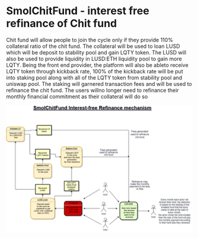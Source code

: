 # SmolChitFund - interest free refinance of Chit fund

Chit fund will allow people to join the cycle only if they provide 110% collateral ratio of the chit fund. The collateral will be used to loan LUSD which will be deposit to stability pool and gain LQTY token. The LUSD will also be used to provide liquidity in LUSD:ETH liquidity pool to gain more LQTY. Being the front end provider, the platform will also be ableto receive LQTY token through kickback rate, 100% of the kickback rate will be put into staking pool along with all of the LQTY token from stability pool and uniswap pool. The staking will garnered transaction fees and will be used to refinance the chit fund. The users willno longer need to refinance their monthly financial commitment as their collateral will do so

![Image of tokenomics](https://github.com/MuhdRaffiq/SmolChitFund/blob/main/SmolChitFund%20refinance%20mechanism-Page-1%20(1).png)
